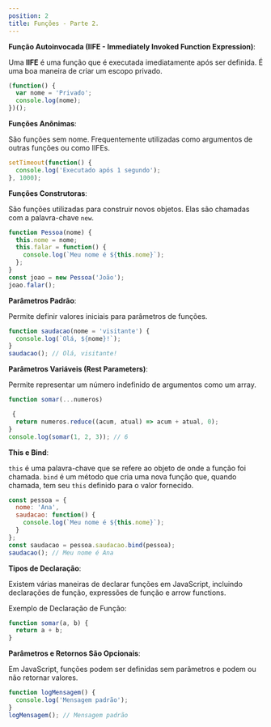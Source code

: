 ```yaml
---
position: 2
title: Funções - Parte 2.
---
```



**Função Autoinvocada (IIFE - Immediately Invoked Function Expression)**:

Uma **IIFE** é uma função que é executada imediatamente após ser definida. É uma boa maneira de criar um escopo privado.

```javascript
(function() {
  var nome = 'Privado';
  console.log(nome);
})();
```

**Funções Anônimas**:

São funções sem nome. Frequentemente utilizadas como argumentos de outras funções ou como IIFEs.

```javascript
setTimeout(function() {
  console.log('Executado após 1 segundo');
}, 1000);
```

**Funções Construtoras**:

São funções utilizadas para construir novos objetos. Elas são chamadas com a palavra-chave `new`.

```javascript
function Pessoa(nome) {
  this.nome = nome;
  this.falar = function() {
    console.log(`Meu nome é ${this.nome}`);
  };
}
const joao = new Pessoa('João');
joao.falar();
```

**Parâmetros Padrão**:

Permite definir valores iniciais para parâmetros de funções.

```javascript
function saudacao(nome = 'visitante') {
  console.log(`Olá, ${nome}!`);
}
saudacao(); // Olá, visitante!
```

**Parâmetros Variáveis (Rest Parameters)**:

Permite representar um número indefinido de argumentos como um array.

```javascript
function somar(...numeros)

 {
  return numeros.reduce((acum, atual) => acum + atual, 0);
}
console.log(somar(1, 2, 3)); // 6
```

**This e Bind**:

`this` é uma palavra-chave que se refere ao objeto de onde a função foi chamada. `bind` é um método que cria uma nova função que, quando chamada, tem seu `this` definido para o valor fornecido.

```javascript
const pessoa = {
  nome: 'Ana',
  saudacao: function() {
    console.log(`Meu nome é ${this.nome}`);
  }
};
const saudacao = pessoa.saudacao.bind(pessoa);
saudacao(); // Meu nome é Ana
```

**Tipos de Declaração**:

Existem várias maneiras de declarar funções em JavaScript, incluindo declarações de função, expressões de função e arrow functions.

Exemplo de Declaração de Função:

```javascript
function somar(a, b) {
  return a + b;
}
```

**Parâmetros e Retornos São Opcionais**:

Em JavaScript, funções podem ser definidas sem parâmetros e podem ou não retornar valores.

```javascript
function logMensagem() {
  console.log('Mensagem padrão');
}
logMensagem(); // Mensagem padrão
```